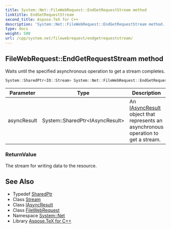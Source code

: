 ```yaml
---
title: System::Net::FileWebRequest::EndGetRequestStream method
linktitle: EndGetRequestStream
second_title: Aspose.TeX for C++
description: 'System::Net::FileWebRequest::EndGetRequestStream method. Waits until the specified asynchronous operation to get a stream completes in C++.'
type: docs
weight: 500
url: /cpp/system.net/filewebrequest/endgetrequeststream/
---
```

## FileWebRequest::EndGetRequestStream method


Waits until the specified asynchronous operation to get a stream completes.

```cpp
System::SharedPtr<IO::Stream> System::Net::FileWebRequest::EndGetRequestStream(System::SharedPtr<IAsyncResult> asyncResult) override
```


| Parameter | Type | Description |
| --- | --- | --- |
| asyncResult | System::SharedPtr\<IAsyncResult\> | An [IAsyncResult](../../../system/iasyncresult/) object that represents an asynchronous operation to get a stream. |

### ReturnValue

The stream for writing data to the resource.

## See Also

* Typedef [SharedPtr](../../../system/sharedptr/)
* Class [Stream](../../../system.io/stream/)
* Class [IAsyncResult](../../../system/iasyncresult/)
* Class [FileWebRequest](../)
* Namespace [System::Net](../../)
* Library [Aspose.TeX for C++](../../../)
